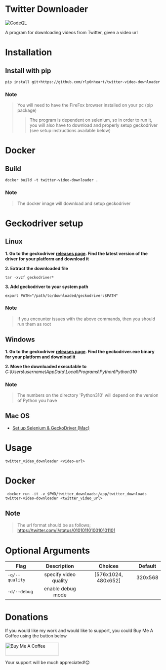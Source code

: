 # Twitter Downloader

[![CodeQL](https://github.com/rly0nheart/twitter-video-downloader/actions/workflows/codeql.yml/badge.svg)](https://github.com/rly0nheart/twitter-video-downloader/actions/workflows/codeql.yml)

A program for downloading videos from Twitter, given a video url

# Installation
## Install with pip
```
pip install git+https://github.com/rly0nheart/twitter-video-downloader
```

### Note
> You will need to have the FireFox browser installed on your pc (pip package)
>> The program is dependent on selenium, so in order to run it, you will also have to download and properly setup geckodriver (see setup instructions available below)

# Docker
## Build
```
docker build -t twitter-video-downloader .
```
### Note
> The docker image will download and setup geckodriver

# Geckodriver setup
## Linux
**1. Go to the geckodriver [releases page](https://github.com/mozilla/geckodriver/releases/). Find the latest version of the driver for your platform and download it**

**2. Extract the downloaded file**
```
tar -xvzf geckodriver*
```
**3. Add geckodriver to your system path**
```
export PATH="/path/to/downloaded/geckodriver:$PATH"
```

### Note
> If you encounter issues with the above commands, then you should run them as root


## Windows
**1. Go to the geckodriver [releases page](https://github.com/mozilla/geckodriver/releases/). Find the geckodriver.exe binary for your platform and download it**

**2. Move the downloaded executable to** *C:\Users\username\AppData\Local\Programs\Python\Python310*

### Note
> The numbers on the directory 'Python310' will depend on the version of Python you have

## Mac OS
* [Set up Selenium & GeckoDriver (Mac)](https://medium.com/dropout-analytics/selenium-and-geckodriver-on-mac-b411dbfe61bc)


# Usage
```
twitter_video_downloader <video-url>
```

# Docker
```
 docker run -it -v $PWD/twitter_downloads:/app/twitter_downloads twitter-video-downloader <twitter_video_url>
```
## Note
> The url format should be as follows;  https://twitter.com/i/status/0101011010010101101


# Optional Arguments
| Flag             |      Description      |       Choices       | Default |
|------------------|:---------------------:|:-------------------:|:-------:|
| ``-q/--quality`` | specify video quality | [576x1024, 480x652] | 320x568 |
| ``-d/--debug``   |   enable debug mode   |                     |         |

# Donations
If you would like my work and would like to support, you could Buy Me A Coffee using the button below

<a href="https://www.buymeacoffee.com/189381184" target="_blank"><img src="https://cdn.buymeacoffee.com/buttons/default-orange.png" alt="Buy Me A Coffee" height="41" width="174"></a>

Your support will be much appreciated!😊
